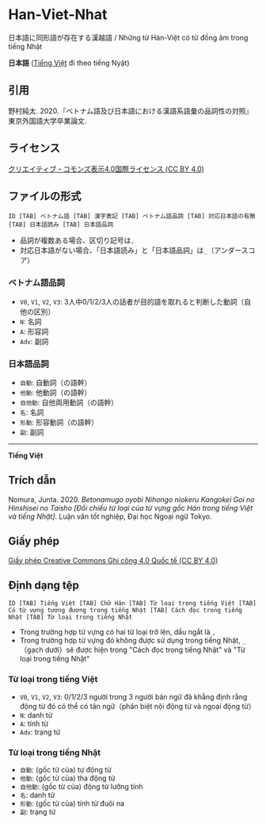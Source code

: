 # Han-Viet-Nhat
日本語に同形語が存在する漢越語 / Những từ Hán-Việt có từ đồng âm trong tiếng Nhật

**日本語** ([Tiếng Việt](#trích-dẫn) đi theo tiếng Nyật)

## 引用
野村純太. 2020.『ベトナム語及び日本語における漢語系語彙の品詞性の対照』東京外国語大学卒業論文.

## ライセンス
[クリエイティブ・コモンズ表示4.0国際ライセンス (CC BY 4.0)](https://creativecommons.org/licenses/by/4.0/deed.ja)

## ファイルの形式
`ID [TAB] ベトナム語 [TAB] 漢字表記 [TAB] ベトナム語品詞 [TAB] 対応日本語の有無 [TAB] 日本語読み [TAB] 日本語品詞`
- 品詞が複数ある場合、区切り記号は`,`
- 対応日本語がない場合、「日本語読み」と「日本語品詞」は`_`（アンダースコア）

### ベトナム語品詞
- `V0`, `V1`, `V2`, `V3`: 3人中0/1/2/3人の話者が目的語を取れると判断した動詞（自他の区別）
- `N`: 名詞
- `A`: 形容詞
- `Adv`: 副詞

### 日本語品詞
- `自動`: 自動詞（の語幹）
- `他動`: 他動詞（の語幹）
- `自他動`: 自他両用動詞（の語幹）
- `名`: 名詞
- `形動`: 形容動詞（の語幹）
- `副`: 副詞

---
**Tiếng Việt**

## Trích dẫn
Nomura, Junta. 2020. _Betonamugo oyobi Nihongo niokeru Kangokei Goi no Hinshisei no Taisho [Đối chiếu từ loại của từ vựng gốc Hán trong tiếng Việt và tiếng Nhật]_. Luận văn tốt nghiệp, Đại học Ngoại ngữ Tokyo.

## Giấy phép
[Giấy phép Creative Commons Ghi công 4.0 Quốc tế (CC BY 4.0)](https://creativecommons.org/licenses/by/4.0/deed.vi)

## Định dạng tệp
`ID [TAB] Tiếng Việt [TAB] Chữ Hán [TAB] Từ loại trong tiếng Việt [TAB] Có từ vựng tương đương trong tiếng Nhật [TAB] Cách đọc trong tiếng Nhật [TAB] Từ loại trong tiếng Nhật`
- Trong trường hợp từ vựng có hai từ loại trở lên, dấu ngắt là `,`
- Trong trường hợp từ vựng đó không được sử dụng trong tiếng Nhật, `_`（gạch dưới）sẽ được hiện trong "Cách đọc trong tiếng Nhật" và "Từ loại trong tiếng Nhật"

### Từ loại trong tiếng Việt
- `V0`, `V1`, `V2`, `V3`: 0/1/2/3 người trong 3 người bản ngữ đã khẳng định rằng động từ đó có thể có tân ngữ（phân biệt nội động từ và ngoại động từ）
- `N`: danh từ
- `A`: tính từ
- `Adv`: trạng từ

### Từ loại trong tiếng Nhật
- `自動`: (gốc từ của) tự động từ
- `他動`: (gốc từ của) tha động từ
- `自他動`: (gốc từ của) động từ lưỡng tính
- `名`: danh từ
- `形動`: (gốc từ của) tính từ đuôi na
- `副`: trạng từ
